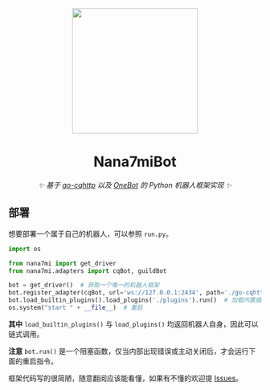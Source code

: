 <div align="center">

<img src="https://user-images.githubusercontent.com/41439182/185760079-a8f6c1ba-ebcf-40dd-b728-69dbf1978ede.png" width="250px" />

# Nana7miBot

_✨ 基于 [go-cqhttp](https://github.com/Mrs4s/go-cqhttp) 以及 [OneBot](https://github.com/howmanybots/onebot/blob/master/README.md) 的 Python 机器人框架实现 ✨_  

</div>

## 部署

想要部署一个属于自己的机器人，可以参照 `run.py`。

```python
import os

from nana7mi import get_driver
from nana7mi.adapters import cqBot, guildBot

bot = get_driver()  # 获取一个唯一的机器人框架
bot.register_adapter(cqBot, url='ws://127.0.0.1:2434', path='./go-cqhttp')  # 为框架添加内置 go-cqhttp 适配器
bot.load_builtin_plugins().load_plugins('./plugins').run()  # 加载内置插件以及从指定文件夹导入插件并运行
os.system("start " + __file__)  # 重启
```
**其中** `load_builtin_plugins()` 与 `load_plugins()` 均返回机器人自身，因此可以链式调用。

**注意** `bot.run()` 是一个阻塞函数，仅当内部出现错误或主动关闭后，才会运行下面的重启指令。

框架代码写的很简陋，随意翻阅应该能看懂，如果有不懂的欢迎提 [Issues](https://github.com/Drelf2018/Nana7miBot/issues)。
